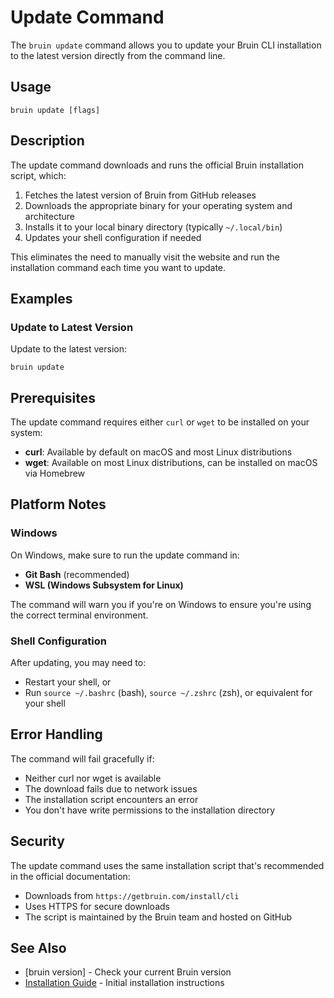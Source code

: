 # Update Command

The `bruin update` command allows you to update your Bruin CLI installation to the latest version directly from the command line.

## Usage

```shell
bruin update [flags]
```

## Description

The update command downloads and runs the official Bruin installation script, which:

1. Fetches the latest version of Bruin from GitHub releases
2. Downloads the appropriate binary for your operating system and architecture  
3. Installs it to your local binary directory (typically `~/.local/bin`)
4. Updates your shell configuration if needed

This eliminates the need to manually visit the website and run the installation command each time you want to update.

## Examples

### Update to Latest Version
Update to the latest version:
```shell
bruin update
```

## Prerequisites

The update command requires either `curl` or `wget` to be installed on your system:

- **curl**: Available by default on macOS and most Linux distributions
- **wget**: Available on most Linux distributions, can be installed on macOS via Homebrew

## Platform Notes

### Windows
On Windows, make sure to run the update command in:
- **Git Bash** (recommended)
- **WSL (Windows Subsystem for Linux)**

The command will warn you if you're on Windows to ensure you're using the correct terminal environment.

### Shell Configuration
After updating, you may need to:
- Restart your shell, or
- Run `source ~/.bashrc` (bash), `source ~/.zshrc` (zsh), or equivalent for your shell

## Error Handling

The command will fail gracefully if:
- Neither curl nor wget is available
- The download fails due to network issues
- The installation script encounters an error
- You don't have write permissions to the installation directory

## Security

The update command uses the same installation script that's recommended in the official documentation:
- Downloads from `https://getbruin.com/install/cli`
- Uses HTTPS for secure downloads
- The script is maintained by the Bruin team and hosted on GitHub

## See Also

- [bruin version] - Check your current Bruin version
- [Installation Guide](../getting-started/introduction/installation.md) - Initial installation instructions